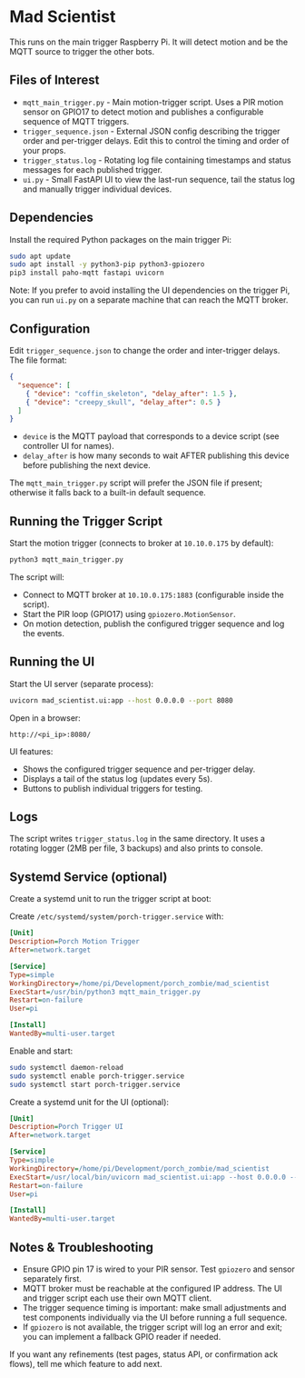 # Mad Scientist
This runs on the main trigger Raspberry Pi. It will detect motion and be the MQTT source to trigger the other bots.

## Files of Interest
- `mqtt_main_trigger.py` - Main motion-trigger script. Uses a PIR motion sensor on GPIO17 to detect motion and publishes a configurable sequence of MQTT triggers.
- `trigger_sequence.json` - External JSON config describing the trigger order and per-trigger delays. Edit this to control the timing and order of your props.
- `trigger_status.log` - Rotating log file containing timestamps and status messages for each published trigger.
- `ui.py` - Small FastAPI UI to view the last-run sequence, tail the status log and manually trigger individual devices.

## Dependencies
Install the required Python packages on the main trigger Pi:

```bash
sudo apt update
sudo apt install -y python3-pip python3-gpiozero
pip3 install paho-mqtt fastapi uvicorn
```

Note: If you prefer to avoid installing the UI dependencies on the trigger Pi, you can run `ui.py` on a separate machine that can reach the MQTT broker.

## Configuration
Edit `trigger_sequence.json` to change the order and inter-trigger delays. The file format:

```json
{
  "sequence": [
    { "device": "coffin_skeleton", "delay_after": 1.5 },
    { "device": "creepy_skull", "delay_after": 0.5 }
  ]
}
```

- `device` is the MQTT payload that corresponds to a device script (see controller UI for names).
- `delay_after` is how many seconds to wait AFTER publishing this device before publishing the next device.

The `mqtt_main_trigger.py` script will prefer the JSON file if present; otherwise it falls back to a built-in default sequence.

## Running the Trigger Script
Start the motion trigger (connects to broker at `10.10.0.175` by default):

```bash
python3 mqtt_main_trigger.py
```

The script will:
- Connect to MQTT broker at `10.10.0.175:1883` (configurable inside the script).
- Start the PIR loop (GPIO17) using `gpiozero.MotionSensor`.
- On motion detection, publish the configured trigger sequence and log the events.

## Running the UI
Start the UI server (separate process):

```bash
uvicorn mad_scientist.ui:app --host 0.0.0.0 --port 8080
```

Open in a browser:
```
http://<pi_ip>:8080/
```

UI features:
- Shows the configured trigger sequence and per-trigger delay.
- Displays a tail of the status log (updates every 5s).
- Buttons to publish individual triggers for testing.

## Logs
The script writes `trigger_status.log` in the same directory. It uses a rotating logger (2MB per file, 3 backups) and also prints to console.

## Systemd Service (optional)
Create a systemd unit to run the trigger script at boot:

Create `/etc/systemd/system/porch-trigger.service` with:

```ini
[Unit]
Description=Porch Motion Trigger
After=network.target

[Service]
Type=simple
WorkingDirectory=/home/pi/Development/porch_zombie/mad_scientist
ExecStart=/usr/bin/python3 mqtt_main_trigger.py
Restart=on-failure
User=pi

[Install]
WantedBy=multi-user.target
```

Enable and start:

```bash
sudo systemctl daemon-reload
sudo systemctl enable porch-trigger.service
sudo systemctl start porch-trigger.service
```

Create a systemd unit for the UI (optional):

```ini
[Unit]
Description=Porch Trigger UI
After=network.target

[Service]
Type=simple
WorkingDirectory=/home/pi/Development/porch_zombie/mad_scientist
ExecStart=/usr/local/bin/uvicorn mad_scientist.ui:app --host 0.0.0.0 --port 8080
Restart=on-failure
User=pi

[Install]
WantedBy=multi-user.target
```

## Notes & Troubleshooting
- Ensure GPIO pin 17 is wired to your PIR sensor. Test `gpiozero` and sensor separately first.
- MQTT broker must be reachable at the configured IP address. The UI and trigger script each use their own MQTT client.
- The trigger sequence timing is important: make small adjustments and test components individually via the UI before running a full sequence.
- If `gpiozero` is not available, the trigger script will log an error and exit; you can implement a fallback GPIO reader if needed.

If you want any refinements (test pages, status API, or confirmation ack flows), tell me which feature to add next.
